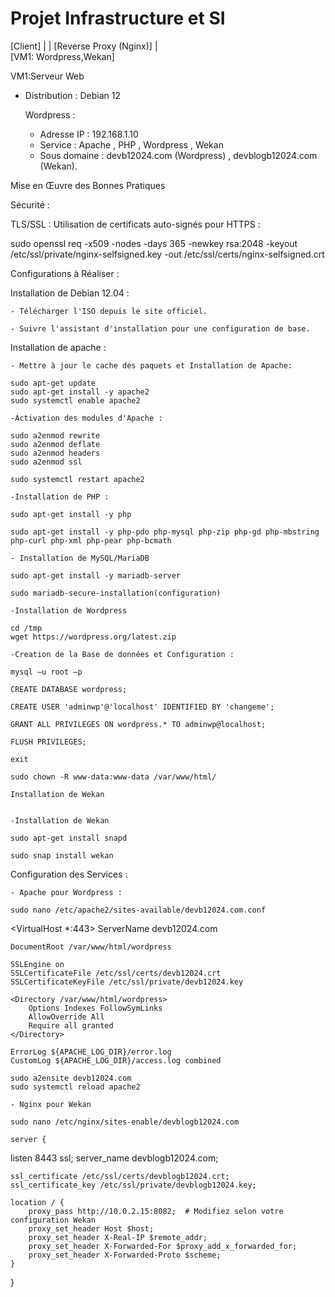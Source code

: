 # Projet Infrastructure et SI

   [Client]
       |
       |
   [Reverse Proxy (Nginx)]
       |         
   [VM1: Wordpress,Wekan]  


VM1:Serveur Web

 - Distribution : Debian 12

    Wordpress :
    
    - Adresse IP : 192.168.1.10
    - Service : Apache , PHP , Wordpress , Wekan 
    - Sous domaine : devb12024.com (Wordpress) , devblogb12024.com (Wekan).


 Mise en Œuvre des Bonnes Pratiques

Sécurité :

TLS/SSL : Utilisation de certificats auto-signés pour HTTPS :

sudo openssl req -x509 -nodes -days 365 -newkey rsa:2048 -keyout /etc/ssl/private/nginx-selfsigned.key -out /etc/ssl/certs/nginx-selfsigned.crt

 Configurations à Réaliser :

 Installation de Debian 12.04 :

    - Télécharger l'ISO depuis le site officiel.
    
    - Suivre l'assistant d'installation pour une configuration de base.

Installation de apache :

    - Mettre à jour le cache des paquets et Installation de Apache:

    sudo apt-get update
    sudo apt-get install -y apache2
    sudo systemctl enable apache2

    -Activation des modules d'Apache :

    sudo a2enmod rewrite
    sudo a2enmod deflate
    sudo a2enmod headers
    sudo a2enmod ssl

    sudo systemctl restart apache2

    -Installation de PHP :

    sudo apt-get install -y php
    
    sudo apt-get install -y php-pdo php-mysql php-zip php-gd php-mbstring php-curl php-xml php-pear php-bcmath

    - Installation de MySQL/MariaDB

    sudo apt-get install -y mariadb-server

    sudo mariadb-secure-installation(configuration)

    -Installation de Wordpress 

    cd /tmp
    wget https://wordpress.org/latest.zip

    -Creation de la Base de données et Configuration :

    mysql –u root –p

    CREATE DATABASE wordpress;
    
    CREATE USER 'adminwp'@'localhost' IDENTIFIED BY 'changeme';

    GRANT ALL PRIVILEGES ON wordpress.* TO adminwp@localhost;

    FLUSH PRIVILEGES;
 
    exit

    sudo chown -R www-data:www-data /var/www/html/

    Installation de Wekan

    
    -Installation de Wekan

    sudo apt-get install snapd

    sudo snap install wekan  

Configuration des Services :

    - Apache pour Wordpress :

    sudo nano /etc/apache2/sites-available/devb12024.com.conf 

  
<VirtualHost *:443>
ServerName devb12024.com

    DocumentRoot /var/www/html/wordpress
    
    SSLEngine on
    SSLCertificateFile /etc/ssl/certs/devb12024.crt
    SSLCertificateKeyFile /etc/ssl/private/devb12024.key
    
    <Directory /var/www/html/wordpress>
        Options Indexes FollowSymLinks
        AllowOverride All
        Require all granted
    </Directory>
    
    ErrorLog ${APACHE_LOG_DIR}/error.log
    CustomLog ${APACHE_LOG_DIR}/access.log combined
<VirtualHost>


    sudo a2ensite devb12024.com
    sudo systemctl reload apache2

    - Nginx pour Wekan 

    sudo nano /etc/nginx/sites-enable/devblogb12024.com

    server {
listen 8443 ssl;
server_name devblogb12024.com;

    ssl_certificate /etc/ssl/certs/devblogb12024.crt;
    ssl_certificate_key /etc/ssl/private/devblogb12024.key;
    
    location / {
        proxy_pass http://10.0.2.15:8082;  # Modifiez selon votre configuration Wekan
        proxy_set_header Host $host;
        proxy_set_header X-Real-IP $remote_addr;
        proxy_set_header X-Forwarded-For $proxy_add_x_forwarded_for;
        proxy_set_header X-Forwarded-Proto $scheme;
    }

}
